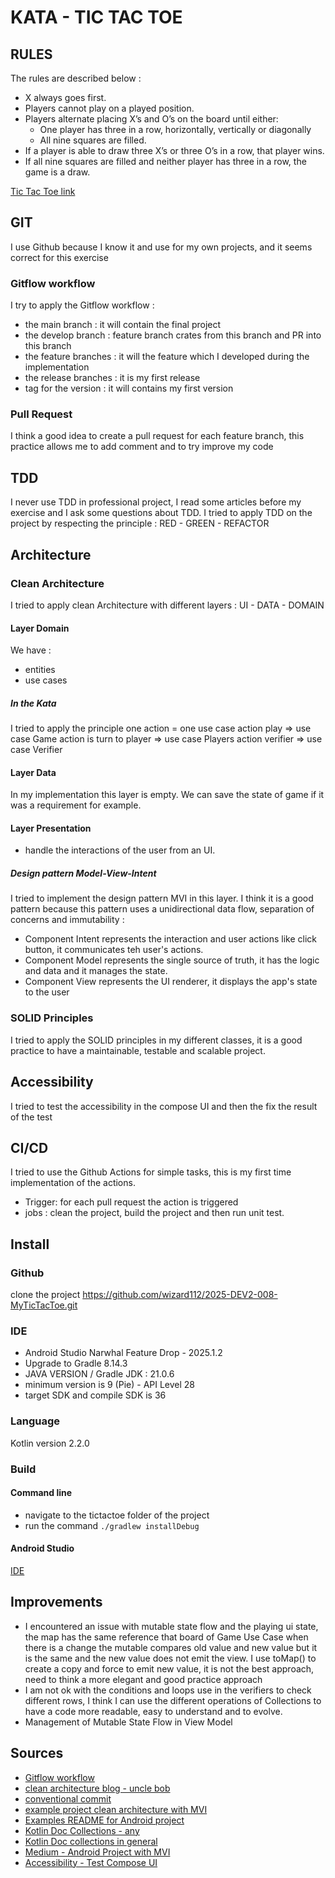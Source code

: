 # KATA - TIC TAC TOE

## RULES

The rules are described below :

- X always goes first.
- Players cannot play on a played position.
- Players alternate placing X’s and O’s on the board until either:
   - One player has three in a row, horizontally, vertically or diagonally
   - All nine squares are filled.
- If a player is able to draw three X’s or three O’s in a row, that player wins.
- If all nine squares are filled and neither player has three in a row, the game is a draw.

[Tic Tac Toe link](https://github.com/stephane-genicot/katas/blob/master/TicTacToe.md)

## GIT

I use Github because I know it and use for my own projects, and it seems correct for this exercise

### Gitflow workflow
I try to apply the Gitflow workflow :
- the main branch : it will contain the final project
- the develop branch : feature branch crates from this branch and PR into this branch
- the feature branches : it will the feature which I developed during the implementation
- the release branches : it is my first release
- tag for the version : it will contains my first version

### Pull Request

I think a good idea to create a pull request for each feature branch, this practice allows me
to add comment and to try improve my code

## TDD

I never use TDD in professional project, I read some articles before my exercise and I ask some questions about TDD.
I tried to apply TDD on the project by respecting the principle : RED - GREEN - REFACTOR 

## Architecture

### Clean Architecture
I tried to apply clean Architecture with different layers : UI - DATA - DOMAIN

#### Layer Domain

We have :
 - entities
 - use cases

##### In the Kata
 I tried to apply the principle one action = one use case
 action play => use case Game
 action is turn to player => use case Players
 action verifier => use case Verifier

#### Layer Data
   In my implementation this layer is empty.
   We can save the state of game if it was a requirement for example.

#### Layer Presentation
 - handle the interactions of the user from an UI.

##### Design pattern Model-View-Intent

I tried to implement the design pattern MVI in this layer. I think it is a good pattern because
this pattern uses a unidirectional data flow, separation of concerns and immutability : 

- Component Intent represents the interaction and user actions like click button, it communicates teh user's actions.
- Component Model represents the single source of truth, it has the logic and data and it manages the state.
- Component View represents the UI renderer, it displays the app's state to the user


### SOLID Principles

I tried to apply the SOLID principles in my different classes, it is a good practice 
to have a maintainable, testable and scalable project.

## Accessibility

I tried to test the accessibility in the compose UI and then the fix the result of the test

## CI/CD

I tried to use the Github Actions for simple tasks, this is my first time implementation of the actions.

- Trigger: for each pull request the action is triggered
- jobs : clean the project, build the project and then run unit test.


## Install

### Github
clone the project https://github.com/wizard112/2025-DEV2-008-MyTicTacToe.git

### IDE
- Android Studio Narwhal Feature Drop - 2025.1.2
- Upgrade to Gradle 8.14.3
- JAVA VERSION / Gradle JDK : 21.0.6
- minimum version is 9 (Pie) - API Level 28
- target SDK and compile SDK is 36

### Language
Kotlin version 2.2.0

### Build

#### Command line
- navigate to the tictactoe folder of the project
- run the command `./gradlew installDebug`

#### Android Studio
[IDE](https://developer.android.com/studio/run?hl=fr)

## Improvements

- I encountered an issue with mutable state flow and the playing ui state, 
  the map has the same reference that board of Game Use Case 
  when there is a change the mutable compares old value and new value 
  but it is the same and the new value does not emit the view. 
  I use toMap() to create a copy and force to emit new value, 
  it is not the best approach, need to think a more elegant and good practice approach
- I am not ok with the conditions and loops use in the verifiers to check different rows, 
  I think I can use the different operations of Collections to have a code more readable, easy to understand and to evolve.
- Management of Mutable State Flow in View Model


## Sources
- [Gitflow workflow](https://www.atlassian.com/git/tutorials/comparing-workflows/gitflow-workflow)
- [clean architecture blog - uncle bob](https://blog.cleancoder.com/uncle-bob/2012/08/13/the-clean-architecture.html)
- [conventional commit](https://medium.com/@noriller/docs-conventional-commits-feat-fix-refactor-which-is-which-531614fcb65a)
- [example project clean architecture with MVI](https://medium.com/@sharmapraveen91/mastering-mvi-clean-architecture-for-android-a-comprehensive-guide-with-clean-code-and-tdd-best-98272fabe4f2)
- [Examples README for Android project](https://gist.github.com/framundo/fb7d75a0176f7be2b02e)
- [Kotlin Doc Collections - any](https://kotlinlang.org/api/core/kotlin-stdlib/kotlin.collections/any.html)
- [Kotlin Doc collections in general](https://kotlinlang.org/docs/collections-overview.html)
- [Medium - Android Project with MVI](https://medium.com/@mohammedkhudair57/mvi-architecture-pattern-in-android-0046bf9b8a2e)
- [Accessibility - Test Compose UI](https://developer.android.com/develop/ui/compose/accessibility/testing?hl=fr)
